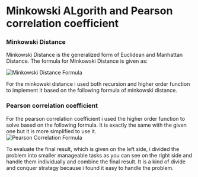 # Minkowski ALgorith and Pearson correlation coefficient


### Minkowski Distance
Minkowski Distance is the generalized form of Euclidean and Manhattan Distance. The formula for Minkowski Distance is given as:

![Minkowski Distance Formula](minwoski.png)

For the minkowski distance i used both recursion and higher order function to
implement it based on the following formula of minkowski distance.




### Pearson correlation coefficient


For the pearson correlation coefficient i used the higher order function to solve based
on the following formula. It is exactly the same with the given one but it is more simplified
to use it. <br>
![Pearson Correlation Formula](https://github.com/htefera/Minkowski-and-Pearson-correlation-coefficient-Algorithm/tree/master/Images/pearson.PNG)



To evaluate the final result, which is given on the left side, i divided the problem into
smaller manageable tasks as you can see on the right side and handle them individually and
combine the final result. It is a kind of divide and conquer strategy because i found it easy
to handle the problem.
